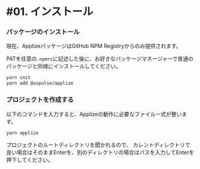 # #01. インストール

### パッケージのインストール
現在、ApplizeパッケージはGitHub NPM Registryからのみ提供されます。

PATを任意の`.npmrc`に記述した後に、お好きなパッケージマネージャーで普通のパッケージと同様にインストールしてください。

```bash
yarn init
yarn add @aspulse/applize
```

### プロジェクトを作成する
以下のコマンドを入力すると、Applizeの動作に必要なファイル一式が整います。
```bash
yarn applize
```
プロジェクトのルートディレクトリを聞かれるので、
カレントディレクトリで良い場合はそのままEnterを、別のディレクトリの場合はパスを入力してEnterを押下してください。
